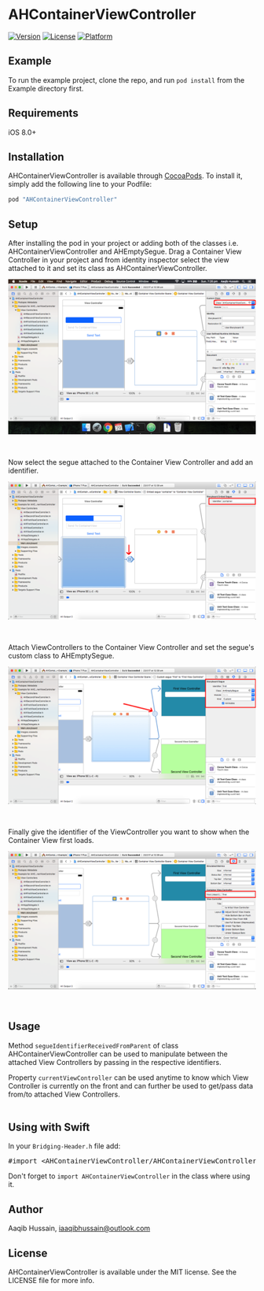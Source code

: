 # AHContainerViewController


[![Version](https://img.shields.io/cocoapods/v/AHContainerViewController.svg?style=flat)](http://cocoapods.org/pods/AHContainerViewController)
[![License](https://img.shields.io/cocoapods/l/AHContainerViewController.svg?style=flat)](http://cocoapods.org/pods/AHContainerViewController)
[![Platform](https://img.shields.io/cocoapods/p/AHContainerViewController.svg?style=flat)](http://cocoapods.org/pods/AHContainerViewController)

## Example

To run the example project, clone the repo, and run `pod install` from the Example directory first.

## Requirements
iOS 8.0+
## Installation

AHContainerViewController is available through [CocoaPods](http://cocoapods.org). To install
it, simply add the following line to your Podfile:

```ruby
pod "AHContainerViewController"
```

## Setup 
After installing the pod in your project or adding both of the classes i.e. AHContainerViewController and AHEmptySegue. Drag a Container View Controller in your project and from identity inspector select the view attached to it and set its class as AHContainerViewController.

![alt tag](https://github.com/iaaqib/AHContainerViewController/blob/master/Screenshots/Screen%20Shot%202017-01-29%20at%207.26.35%20pm.png)

</br>

Now select the segue attached to the Container View Controller and add an identifier.

![alt tag](https://github.com/iaaqib/AHContainerViewController/blob/master/Screenshots/Screen%20Shot%202017-01-29%20at%207.27.20%20pm.png)

</br>

Attach ViewControllers to the Container View Controller and set the segue's custom class to AHEmptySegue.

![alt tag](https://github.com/iaaqib/AHContainerViewController/blob/master/Screenshots/Screen%20Shot%202017-01-29%20at%207.27.59%20pm.png)

</br>

Finally give the identifier of the ViewController you want to show when the Container View first loads.


![alt tag](https://github.com/iaaqib/AHContainerViewController/blob/master/Screenshots/Screen%20Shot%202017-01-29%20at%207.28.27%20pm.png)

</br>

## Usage 

Method <code>segueIdentifierReceivedFromParent</code> of class AHContainerViewController can be used to manipulate between the attached View Controllers by passing in the respective identifiers.

Property <code>currentViewController</code> can be used anytime to know which View Controller is currently on the front and can further be used to get/pass data from/to attached View Controllers.  
</br>
## Using with Swift

In your <code>Bridging-Header.h</code> file add:
<pre>#import <&zwj;AHContainerViewController/AHContainerViewController.h&zwj;> </pre>
Don't forget to <code>import AHContainerViewController</code> in the class where using it.

## Author

Aaqib Hussain, iaaqibhussain@outlook.com

## License

AHContainerViewController is available under the MIT license. See the LICENSE file for more info.
